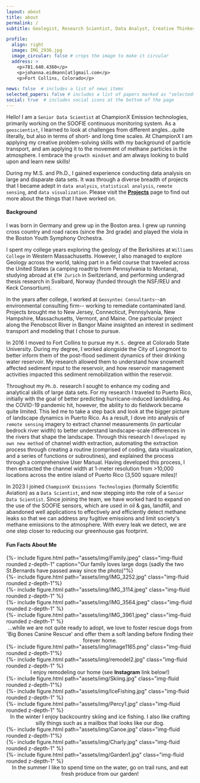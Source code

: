 ```yaml
---
layout: about
title: about
permalink: /
subtitle: Geologist, Research Scientist, Data Analyst, Creative Thinker

profile:
  align: right
  image: IMG_2936.jpg
  image_circular: false # crops the image to make it circular
  address: >
    <p>781.640.4360</p>
    <p>johanna.eidmann[at]gmail.com</p>
    <p>Fort Collins, Colorado</p>

news: false  # includes a list of news items
selected_papers: false # includes a list of papers marked as "selected={true}"
social: true  # includes social icons at the bottom of the page
---
```

Hello! I am a `Senior Data Scientist` at ChampionX Emission technologies, primarily working on the SOOFIE continuous monitoring system. As a `geoscientist`, I learned to look at challenges from different angles...quite literally, but also in terms of short- and long time scales. At ChampionX I am applying my creative problem-solving skills with my background of particle transport, and am applying it to the movement of methane particles in the atmosphere. I embrace the `growth mindset` and am always looking to build upon and learn new skills! 

During my M.S. and Ph.D., I gained experience conducting data analysis on large and disparate data sets. It was through a diverse breadth of projects that I became adept in `data analysis`, `statistical analysis`, `remote sensing`, and `data visualization`. Please visit the [<b><u>Projects</u></b>](/projects/) page to find out more about the things that I have worked on.
<h4> Background </h4>
I was born in Germany and grew up in the Boston area. I grew up running cross country and road races (since the 3rd grade) and played the viola in the Boston Youth Symphony Orchestra. 

I spent my college years exploring the geology of the Berkshires at `Williams College` in Western Massachusetts. However, I also managed to explore Geology across the world, taking part in a field course that traveled across the United States (a camping roadtrip from Pennsylvania to Montana), studying abroad at `ETH Zurich` in Switzerland, and performing undergrad thesis research in Svalbard, Norway (funded through the NSF/REU and Keck Consortium).

In the years after college, I worked at `Geosyntec Consultants`--an environmental consulting firm-- working to remediate contaminated land. Projects brought me to New Jersey, Connecticut, Pennsylvania, New Hampshire, Massachusetts, Vermont, and Maine. One particular project along the Penobscot River in Bangor Maine insighted an interest in sediment transport and modeling that I chose to pursue.

In 2016 I moved to Fort Collins to pursue my `M.S.` degree at Colorado State University. During my degree, I worked alongside the City of Longmont to better inform them of the post-flood sediment dynamics of their drinking water reservoir. My research allowed them to understand how snowmelt affected sediment input to the reservoir, and how reservoir management activities impacted this sediment remobilization within the reservoir.

Throughout my `Ph.D.` research I sought to enhance my coding and analytical skills of large data sets. For my research I traveled to Puerto Rico, initially with the goal of better predicting hurricane-induced landsliding. As the COVID-19 pandemic hit, however, the ability to do fieldwork became quite limited. This led me to take a step back and look at the bigger picture of landscape dynamics in Puerto Rico. As a result, I dove into analysis of `remote sensing` imagery to extract channel measurements (in particular bedrock river width) to better understand landscape-scale differences in the rivers that shape the landscape. Through this research I `developed my own new method` of channel width extraction, automating the extraction process through creating a routine (comprised of coding, data visualization, and a series of functions or subroutines), and explained the process through a comprehensive User Manual. Having developed this process, I then extracted the channel width at 1-meter resolution from >10,000 locations across the entire island of Puerto Rico (3,500 square miles)!

In 2023 I joined `ChampionX Emissions Technologies` (formally Scientific Aviation) as a `Data Scientist`, and now stepping into the role of a `Senior Data Scientist`. Since joining the team, we have worked hard to expand on the use of the SOOFIE sensors, which are used in oil & gas, landfill, and abandoned well applications to effectively and efficiently detect methane leaks so that we can address any fugitive emissions and limit society's methane emissions to the atmosphere. With every leak we detect, we are one step closer to reducing our greenhouse gas footprint.

<h4> Fun Facts About Me </h4>

<div class="container">
  <div class="row">
    <div class="col">
        {%- include figure.html path="assets/img/Family.jpeg" class="img-fluid rounded z-depth-1" caption="Our family loves large dogs (sadly the two St.Bernards have passed away since the photo)"%} 
    </div>
  </div>
</div>

<div class="container">
  <div class="row justify-content-sm-center">
    <div class="col-sm-3">
        {%- include figure.html path="assets/img/IMG_3252.jpg" class="img-fluid rounded z-depth-1"%} 
    </div>
    <div class="col-sm-3">
        {%- include figure.html path="assets/img/IMG_3114.jpeg" class="img-fluid rounded z-depth-1" %} 
    </div>
    <div class="col-sm-3">
        {%- include figure.html path="assets/img/IMG_3564.jpeg" class="img-fluid rounded z-depth-1" %} 
    </div>
    <div class="col-sm-3">
        {%- include figure.html path="assets/img/IMG_3961.jpeg" class="img-fluid rounded z-depth-1" %} 
    </div>
  </div>
  <center>...while we are not quite ready to adopt, we love to foster rescue dogs from 'Big Bones Canine Rescue' and offer them a soft landing before finding their forever home.</center>
</div>

<div class="container">
  <div class="row justify-content-sm-center">
    <div class="col col-sm-4">
        {%- include figure.html path="assets/img/image1165.png" class="img-fluid rounded z-depth-1"%} 
    </div>
    <div class="col col-sm-4">
        {%- include figure.html path="assets/img/remodel2.jpg" class="img-fluid rounded z-depth-1" %} 
    </div>
  </div>
  <center>I enjoy remodeling our home (see <b>Instagram</b> link below!)</center>
</div>

<div class="container">
  <div class="row">
    <div class="col-sm-4">
        {%- include figure.html path="assets/img/Skiing.jpg" class="img-fluid rounded z-depth-1"%} 
    </div>
    <div class="col-sm-4">
        {%- include figure.html path="assets/img/IceFishing.jpg" class="img-fluid rounded z-depth-1" %} 
    </div>
    <div class="col-sm-4">
        {%- include figure.html path="assets/img/Percy1.jpg" class="img-fluid rounded z-depth-1" %} 
    </div>
  </div>
  <center>In the winter I enjoy backcountry skiing and ice fishing. I also like crafting silly things such as a mailbox that looks like our dog.</center>
</div>

<div class="container">
  <div class="row">
    <div class="col-sm-4">
        {%- include figure.html path="assets/img/Canoe.jpg" class="img-fluid rounded z-depth-1"%} 
    </div>
    <div class="col-sm-4">
        {%- include figure.html path="assets/img/Charly.jpg" class="img-fluid rounded z-depth-1" %} 
    </div>
    <div class="col-sm-4">
        {%- include figure.html path="assets/img/Garden1.jpg" class="img-fluid rounded z-depth-1" %} 
    </div>
  </div>
  <center>In the summer I like to spend time on the water, go on trail runs, and eat fresh produce from our garden!</center>
</div>